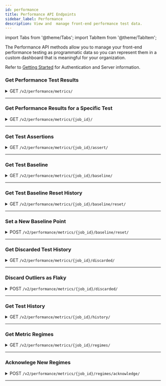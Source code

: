 ```yaml
---
id: performance
title: Performance API Endpoints
sidebar_label: Performance
description: View and  manage front-end performance test data.
---
```


import Tabs from '@theme/Tabs';
import TabItem from '@theme/TabItem';

The Performance API methods allow you to manage your front-end performance testing as programmatic data so you can represent them in a custom dashboard that is meaningful for your organization.

Refer to [Getting Started](/dev/api) for Authentication and Server information.

### Get Performance Test Results

<details><summary><span className="api get">GET</span> <code>/v2/performance/metrics/</code></summary>
<p/>

Retrieves the results of performance tests run by the requesting account and returns the metric values for those tests.

#### Parameters

<table id="table-api">
  <tbody>
    <tr>
     <td><code>page_url</code></td>
     <td><p><small>| QUERY | OPTIONAL | STRING |</small></p><p>Filter results to return only tests run on a specific URL.</p></td>
    </tr>
  </tbody>
  <tbody>
    <tr>
     <td><code>metric_names</code></td>
     <td><p><small>| QUERY | OPTIONAL | ARRAY of STRINGS |</small></p><p>Provide a list of specific metric values to return. If omitted, the result includes all metrics. See <a href="/performance/one-page#metric-values">Performance Metric Values</a> for a list of supported metrics.</p></td>
    </tr>
  </tbody>
  <tbody>
    <tr>
     <td><code>start_date</code></td>
     <td><p><small>| QUERY | OPTIONAL | DATE_TIME STRING |</small></p><p>Filter results based on tests run on or after this date.</p></td>
    </tr>
  </tbody>
  <tbody>
    <tr>
     <td><code>end_date</code></td>
     <td><p><small>| BODY | OPTIONAL | DATE-TIME STRING |</small></p><p>Filter results based on tests run on or before this date.</p></td>
    </tr>
  </tbody>
</table>

<Tabs
groupId="dc-url"
defaultValue="us"
values={[
{label: 'United States', value: 'us'},
{label: 'Europe', value: 'eu'},
]}>

<TabItem value="us">

```jsx title="Sample Request"
curl --location --request GET 'https://api.us-west-1.saucelabs.com/v2/performance/metrics/?metric_names=speedIndex' | json_pp
```

</TabItem>
<TabItem value="eu">

```jsx title="Sample Request"
curl --location --request GET 'https://api.eu-central-1.saucelabs.com/v2/performance/metrics/?metric_names=speedIndex' | json_pp
```

</TabItem>
</Tabs>

#### Responses

<table id="table-api">
<tbody>
  <tr>
    <td><code>200</code></td>
    <td colSpan='2'>Success.</td>
  </tr>
</tbody>
<tbody>
  <tr>
    <td><code>404</code></td>
    <td colSpan='2'>Not found.</td>
  </tr>
</tbody>
</table>

```jsx title="Sample Response"
{
    "items": [
        {
            "job_id": "0308500535c24468a977b250da266b18",
            "job_owner": "jim.smith",
            "job_name_hash": "05833b66a7c1ac61342cdcedca58b07e28298d23",
            "metric_data": {
                "speedIndex": 5645
            },
            "page_url": "https://saucelabs.com/",
            "order_index": 0,
            "job_creation_time": "2021-04-15T01:24:11Z",
            "load_id": "2ad6fbe41070fe02b9cc2fc0271ec65d736acd88",
            "loader_id": "DAC987D7B5A17D680DD6EB966B13AA56",
            "error": null
        },
        {
            "job_id": "b6bee25245724ddca6b852a7ec49f155",
            "job_owner": "jim.smith",
            "job_name_hash": "05833b66a7c1ac61342cdcedca58b07e28298d23",
            "metric_data": {
                "speedIndex": 5668
            },
            "page_url": "https://saucelabs.com/",
            "order_index": 0,
            "job_creation_time": "2021-04-15T01:23:27Z",
            "load_id": "85b9dd1c20dc7347a598566bcbca171cf9f525d3",
            "loader_id": "4F399131AA5741C0345752C066BDA29C",
            "error": null
        }
    ],
    "links": {
        "next": null,
        "previous": null
    }
}
```

</details>

---

### Get Performance Results for a Specific Test

<details><summary><span className="api get">GET</span> <code>/v2/performance/metrics/&#123;job_id&#125;/</code></summary>
<p/>

Retrieves the results of a specific performance test run by the requesting account.

#### Parameters

<table id="table-api">
  <tbody>
    <tr>
     <td><code>job_id</code></td>
     <td><p><small>| PATH | REQUIRED | STRING |</small></p><p>The unique identifier of the requested test results.</p></td>
    </tr>
  </tbody>
  <tbody>
    <tr>
     <td><code>full</code></td>
     <td><p><small>| QUERY | OPTIONAL | BOOLEAN |</small></p><p>Set to <code>false</code> to return only basic job data, excluding metric values. Defaults to <code>true</code>.</p></td>
    </tr>
  </tbody>
</table>

<Tabs
groupId="dc-url"
defaultValue="us"
values={[
{label: 'United States', value: 'us'},
{label: 'Europe', value: 'eu'},
]}>

<TabItem value="us">

```jsx title="Sample Request"
curl --location --request GET 'https://api.us-west-1.saucelabs.com/v2/performance/metrics/f62eaf7d63c9449eb0424cf7678bf6a9/' | json_pp
```

</TabItem>
<TabItem value="eu">

```jsx title="Sample Request"
curl --location --request GET 'https://api.eu-central-1.saucelabs.com/v2/performance/metrics/f62eaf7d63c9449eb0424cf7678bf6a9/' | json_pp
```

</TabItem>
</Tabs>

#### Responses

<table id="table-api">
<tbody>
  <tr>
    <td><code>200</code></td>
    <td colSpan='2'>Success.</td>
  </tr>
</tbody>
<tbody>
  <tr>
    <td><code>404</code></td>
    <td colSpan='2'>Not found.</td>
  </tr>
</tbody>
</table>

```jsx title="Sample Response"
{
    "items": [
        {
            "job_id": "f62eaf7d63c9449eb0424cf7678bf6a9",
            "job_owner": "jim.smith",
            "job_name_hash": "05833b66a7c1ac61342cdcedca58b07e28298d23",
            "metric_data": {
                "rtt": 0,
                "load": 15802,
                "score": 0.5,
                "maxRtt": 78,
                "numFonts": 6,
                "numTasks": 443,
                "xhr_size": 930,
                "font_size": 103884,
                "xhr_count": 4,
                "firstPaint": 5098,
                "font_count": 6,
                "image_size": 309548,
                "numScripts": 18,
                "other_size": 2184,
                "speedIndex": 5279,
                "throughput": 1424892.2246980143,
                "image_count": 31,
                "numRequests": 66,
                "other_count": 1,
                "script_size": 1099203,
                "firstCPUIdle": 9657,
                "requestsSize": 2041741,
                "script_count": 18,
                "document_size": 126423,
                "requestsCount": 66,
                "totalTaskTime": 2098,
                "document_count": 2,
                "numStylesheets": 4,
                "stylesheet_size": 399569,
                "timeToFirstByte": 577,
                "totalByteWeight": 1520499,
                "domContentLoaded": 9501,
                "firstInteractive": 9657,
                "lastVisualChange": 6867,
                "maxServerLatency": 769,
                "numTasksOver10ms": 27,
                "numTasksOver25ms": 15,
                "numTasksOver50ms": 9,
                "stylesheet_count": 4,
                "firstVisualChange": 5101,
                "numTasksOver100ms": 4,
                "numTasksOver500ms": 0,
                "totalBlockingTime": 316,
                "serverResponseTime": 577,
                "firstContentfulPaint": 5098,
                "firstMeaningfulPaint": 5098,
                "cumulativeLayoutShift": 0,
                "estimatedInputLatency": 46,
                "largestContentfulPaint": 5098,
                "mainDocumentTransferSize": 18951
            },
            "page_url": "https://saucelabs.com/",
            "order_index": 0,
            "job_creation_time": "2021-04-15T01:23:25Z",
            "load_id": "e96abdb4f49bd6f116f7e004f7d6d20ac69287c8",
            "loader_id": "58977153A6246AEDCF40874D39299AA1",
            "error": null,
            "links": {...}
        }
    ]
}
```

</details>

---

### Get Test Assertions

<details><summary><span className="api get">GET</span> <code>/v2/performance/metrics/&#123;job_id&#125;/assert/</code></summary>
<p/>

Returns information about any outliers values in the test for the specified metrics.

#### Parameters

<table id="table-api">
  <tbody>
    <tr>
     <td><code>job_id</code></td>
     <td><p><small>| PATH | REQUIRED | STRING |</small></p><p>The unique identifier of the relevant test.</p></td>
    </tr>
  </tbody>
  <tbody>
    <tr>
     <td><code>metric_names</code></td>
     <td><p><small>| QUERY | REQUIRED | ARRAY of STRINGS |</small></p><p>Provide a list of specific metric values to return. See <a href="/performance/one-page#metric-values">Performance Metric Values</a> for a list of supported metrics.</p></td>
    </tr>
  </tbody>
  <tbody>
    <tr>
     <td><code>order_index</code></td>
     <td><p><small>| QUERY | REQUIRED | INTEGER |</small></p><p>Return results beginning with this record number.</p></td>
    </tr>
  </tbody>
</table>

<Tabs
groupId="dc-url"
defaultValue="us"
values={[
{label: 'United States', value: 'us'},
{label: 'Europe', value: 'eu'},
]}>

<TabItem value="us">

```jsx title="Sample Request"
curl --location --request GET 'https://api.us-west-1.saucelabs.com/v2/performance/metrics/0308500535c24468a977b250da266b18/assert/?metric_names=speedIndex&order_index=1' | json_pp
```

</TabItem>
<TabItem value="eu">

```jsx title="Sample Request"
curl --location --request GET 'https://api.eu-central-1.saucelabs.com/v2/performance/metrics/0308500535c24468a977b250da266b18/assert/?metric_names=speedIndex&order_index=1' | json_pp
```

</TabItem>
</Tabs>

#### Responses

<table id="table-api">
<tbody>
  <tr>
    <td><code>200</code></td>
    <td colSpan='2'>Success.</td>
  </tr>
</tbody>
<tbody>
  <tr>
    <td><code>400</code></td>
    <td colSpan='2'>Bad Request.<p/>May contain a specific error message, such as "at least one metric_names parameter is required."</td>
  </tr>
</tbody>
<tbody>
  <tr>
    <td><code>404</code></td>
    <td colSpan='2'>Job not found.</td>
  </tr>
</tbody>
</table>

```jsx title="Sample Response"
{
    "speedIndex": {
        "baseline": 5399.909090909091,
        "lower_boundary": 4867.525754835426,
        "upper_boundary": 5932.292426982756,
        "real_value": 5645,
        "job_id": "0308500535c24468a977b250da266b18",
        "datetime": "2021-04-15T01:24:11Z",
        "order_index": 0,
        "outlier": {
            "status": false,
            "reason": null
        }
    }
}
```

</details>

---

### Get Test Baseline

<details><summary><span className="api get">GET</span> <code>/v2/performance/metrics/&#123;job_id&#125;/baseline/</code></summary>
<p/>

Returns acceptable upper and lower border values for specified metrics as determined by the baseline used for the test.

#### Parameters

<table id="table-api">
  <tbody>
    <tr>
     <td><code>job_id</code></td>
     <td><p><small>| PATH | REQUIRED | STRING |</small></p><p>The unique identifier of the relevant test.</p></td>
    </tr>
  </tbody>
  <tbody>
    <tr>
     <td><code>metric_names</code></td>
     <td><p><small>| QUERY | REQUIRED | ARRAY of STRINGS |</small></p><p>Provide a list of specific metric values to return. If omitted, the result includes all metrics. See <a href="/performance/one-page#metric-values">Performance Metric Values</a> for a list of supported metrics.</p></td>
    </tr>
  </tbody>
  <tbody>
    <tr>
     <td><code>order_index</code></td>
     <td><p><small>| QUERY | REQUIRED | INTEGER |</small></p><p>Return results beginning with this record number.</p></td>
    </tr>
  </tbody>
  <tbody>
    <tr>
     <td><code>regime_start</code></td>
     <td><p><small>| QUERY | OPTIONAL | INTEGER |</small></p><p>Filter results to those occurring on or after this regime.</p></td>
    </tr>
  </tbody>
  <tbody>
    <tr>
     <td><code>regime_end</code></td>
     <td><p><small>| QUERY | OPTIONAL | INTEGER |</small></p><p>Filter results to those occurring on or before this regime.</p></td>
    </tr>
  </tbody>
</table>

<Tabs
groupId="dc-url"
defaultValue="us"
values={[
{label: 'United States', value: 'us'},
{label: 'Europe', value: 'eu'},
]}>

<TabItem value="us">

```jsx title="Sample Request"
curl --location --request GET 'https://api.us-west-1.saucelabs.com/v2/performance/metrics/0308500535c24468a977b250da266b18/baseline/?metric_names=speedIndex&order_index=0' | json_pp
```

</TabItem>
<TabItem value="eu">

```jsx title="Sample Request"
curl --location --request GET 'https://api.eu-central-1.saucelabs.com/v2/performance/metrics/0308500535c24468a977b250da266b18/baseline/?metric_names=speedIndex&order_index=0' | json_pp
```

</TabItem>
</Tabs>

#### Responses

<table id="table-api">
<tbody>
  <tr>
    <td><code>200</code></td>
    <td colSpan='2'>Success.</td>
  </tr>
</tbody>
<tbody>
  <tr>
    <td><code>400</code></td>
    <td colSpan='2'>Bad Request.<p/>May contain a specific error message, such as "at least one metric_names parameter is required."</td>
  </tr>
</tbody>
<tbody>
  <tr>
    <td><code>404</code></td>
    <td colSpan='2'>Job not found.</td>
  </tr>
</tbody>
</table>

```jsx title="Sample Response"
{
    "speedIndex": {
        "upper_boundary": 5932.292426982756,
        "lower_boundary": 4867.525754835426,
        "baseline": 5399.909090909091,
        "values": [
            {
                "real_value": 5242,
                "datetime": "2021-04-15T01:23:25Z",
                "job_id": "4a8634a5332b48ca89984d34866cadf6"
            },
            {
                "real_value": 5482,
                "datetime": "2021-04-15T01:23:25Z",
                "job_id": "49584bc7aaa04643ab8718b66ab90d35"
            },
            {
                "real_value": 5645,
                "datetime": "2021-04-15T01:24:11Z",
                "job_id": "0308500535c24468a977b250da266b18"
            }
        ]
    }
}
```

</details>

---

### Get Test Baseline Reset History

<details><summary><span className="api get">GET</span> <code>/v2/performance/metrics/&#123;job_id&#125;/baseline/reset/</code></summary>
<p/>

Indicates whether the baseline has been reset for the specified job (`true`) or not (`false`).

#### Parameters

<table id="table-api">
  <tbody>
    <tr>
     <td><code>job_id</code></td>
     <td><p><small>| PATH | REQUIRED | STRING |</small></p><p>The unique identifier of the relevant test.</p></td>
    </tr>
  </tbody>
</table>

<Tabs
groupId="dc-url"
defaultValue="us"
values={[
{label: 'United States', value: 'us'},
{label: 'Europe', value: 'eu'},
]}>

<TabItem value="us">

```jsx title="Sample Request"
curl --location --request GET 'https://api.us-west-1.saucelabs.com/v2/performance/metrics/0308500535c24468a977b250da266b18/baseline/reset/' | json_pp
```

</TabItem>
<TabItem value="eu">

```jsx title="Sample Request"
curl --location --request GET 'https://api.eu-central-1.saucelabs.com/v2/performance/metrics/0308500535c24468a977b250da266b18/baseline/reset' | json_pp
```

</TabItem>
</Tabs>

#### Responses

<table id="table-api">
<tbody>
  <tr>
    <td><code>200</code></td>
    <td colSpan='2'>Success.</td>
  </tr>
</tbody>
<tbody>
  <tr>
    <td><code>404</code></td>
    <td colSpan='2'>Not found.</td>
  </tr>
</tbody>
</table>

```jsx title="Sample Response"
{
    "result": false
}
```

</details>

---

### Set a New Baseline Point

<details><summary><span className="api post">POST</span> <code>/v2/performance/metrics/&#123;job_id&#125;/baseline/reset/</code></summary>
<p/>

Resets the point from which the baseline for the specified job is calculated. Any tests prior to the reset point are ignored.

#### Parameters

<table id="table-api">
  <tbody>
    <tr>
     <td><code>job_id</code></td>
     <td><p><small>| PATH | REQUIRED | STRING |</small></p><p>The unique identifier of the relevant test.</p></td>
    </tr>
  </tbody>
</table>

<Tabs
groupId="dc-url"
defaultValue="us"
values={[
{label: 'United States', value: 'us'},
{label: 'Europe', value: 'eu'},
]}>

<TabItem value="us">

```jsx title="Sample Request"
curl --location --request POST 'https://api.us-west-1.saucelabs.com/v2/performance/metrics/0308500535c24468a977b250da266b18/baseline/reset/' | json_pp
```

</TabItem>
<TabItem value="eu">

```jsx title="Sample Request"
curl --location --request POST 'https://api.eu-central-1.saucelabs.com/v2/performance/metrics/0308500535c24468a977b250da266b18/baseline/reset' | json_pp
```

</TabItem>
</Tabs>

#### Responses

<table id="table-api">
<tbody>
  <tr>
    <td><code>201</code></td>
    <td colSpan='2'>Success.</td>
  </tr>
</tbody>
<tbody>
  <tr>
    <td><code>404</code></td>
    <td colSpan='2'>Not found.</td>
  </tr>
</tbody>
</table>

:::note
A successful response returns no payload.
:::

</details>

---

### Get Discarded Test History

<details><summary><span className="api get">GET</span> <code>/v2/performance/metrics/&#123;job_id&#125;/discarded/</code></summary>
<p/>

Returns a list of tests that have been discarded from the baseline calculation as outliers.

#### Parameters

<table id="table-api">
  <tbody>
    <tr>
     <td><code>job_id</code></td>
     <td><p><small>| PATH | REQUIRED | STRING |</small></p><p>The unique identifier of the relevant test.</p></td>
    </tr>
  </tbody>
  <tbody>
    <tr>
     <td><code>order_index</code></td>
     <td><p><small>| QUERY | REQUIRED | INTEGER |</small></p><p>Return results beginning with this record number.</p></td>
    </tr>
  </tbody>
</table>

<Tabs
groupId="dc-url"
defaultValue="us"
values={[
{label: 'United States', value: 'us'},
{label: 'Europe', value: 'eu'},
]}>

<TabItem value="us">

```jsx title="Sample Request"
curl --location --request GET 'https://api.us-west-1.saucelabs.com/v2/performance/metrics/0308500535c24468a977b250da266b18/discarded/?order_index=0' | json_pp
```

</TabItem>
<TabItem value="eu">

```jsx title="Sample Request"
curl --location --request GET 'https://api.eu-central-1.saucelabs.com/v2/performance/metrics/0308500535c24468a977b250da266b18/discarded/?order_index=0' | json_pp
```

</TabItem>
</Tabs>

#### Responses

<table id="table-api">
<tbody>
  <tr>
    <td><code>200</code></td>
    <td colSpan='2'>Success.</td>
  </tr>
</tbody>
<tbody>
  <tr>
    <td><code>400</code></td>
    <td colSpan='2'>Bad Request.<p/>May contain a specific error message, such as "order_index is a required parameter."</td>
  </tr>
</tbody>
<tbody>
  <tr>
    <td><code>404</code></td>
    <td colSpan='2'>Job not found.</td>
  </tr>
</tbody>
</table>

```jsx title="Sample Response"
{
  "job_ids": []
}
```

</details>

---

### Discard Outliers as Flaky

<details><summary><span className="api post">POST</span> <code>/v2/performance/metrics/&#123;job_id&#125;/discarded/</code></summary>
<p/>

Discards outlier results for a job to exclude them from future baseline calculations.

#### Parameters

<table id="table-api">
  <tbody>
    <tr>
     <td><code>job_id</code></td>
     <td><p><small>| PATH | REQUIRED | STRING |</small></p><p>Identifies the test for which outliers will be discarded.</p></td>
    </tr>
  </tbody>
  <tbody>
    <tr>
     <td><code>order_index</code></td>
     <td><p><small>| QUERY | REQUIRED | INTEGER |</small></p><p>Discard outlier tests beginning with this record number.</p></td>
    </tr>
  </tbody>
</table>

<Tabs
groupId="dc-url"
defaultValue="us"
values={[
{label: 'United States', value: 'us'},
{label: 'Europe', value: 'eu'},
]}>

<TabItem value="us">

```jsx title="Sample Request"
curl --location --request POST 'https://api.us-west-1.saucelabs.com/v2/performance/metrics/0308500535c24468a977b250da266b18/discarded/?order_index=0' | json_pp
```

</TabItem>
<TabItem value="eu">

```jsx title="Sample Request"
curl --location --request POST 'https://api.eu-central-1.saucelabs.com/v2/performance/metrics/0308500535c24468a977b250da266b18/discarded/?order_index=0' | json_pp
```

</TabItem>
</Tabs>

#### Responses

<table id="table-api">
<tbody>
  <tr>
    <td><code>201</code></td>
    <td colSpan='2'>Success.</td>
  </tr>
</tbody>
<tbody>
  <tr>
    <td><code>400</code></td>
    <td colSpan='2'>Bad Request.<p/>May contain a specific error message, such as "order_index is a required parameter."</td>
  </tr>
</tbody>
<tbody>
  <tr>
    <td><code>404</code></td>
    <td colSpan='2'>Job not found.</td>
  </tr>
</tbody>
</table>

:::note
A successful response returns no payload.
:::

</details>

---

### Get Test History

<details><summary><span className="api get">GET</span> <code>/v2/performance/metrics/&#123;job_id&#125;/history/</code></summary>
<p/>

Returns the test history of the specified job.

#### Parameters

<table id="table-api">
  <tbody>
    <tr>
     <td><code>job_id</code></td>
     <td><p><small>| PATH | REQUIRED | STRING |</small></p><p>Identifies the test for which outliers will be discarded.</p></td>
    </tr>
  </tbody>
  <tbody>
    <tr>
     <td><code>order_index</code></td>
     <td><p><small>| QUERY | REQUIRED | INTEGER |</small></p><p>Discard outlier tests beginning with this record number.</p></td>
    </tr>
  </tbody>
  <tbody>
    <tr>
     <td><code>limit</code></td>
     <td><p><small>| QUERY | OPTIONAL | INTEGER |</small></p><p>The maximum number of results to return.</p></td>
    </tr>
  </tbody>
</table>

<Tabs
groupId="dc-url"
defaultValue="us"
values={[
{label: 'United States', value: 'us'},
{label: 'Europe', value: 'eu'},
]}>

<TabItem value="us">

```jsx title="Sample Request"
curl --location --request POST 'https://api.us-west-1.saucelabs.com/v2/performance/metrics/0308500535c24468a977b250da266b18/history/?order_index=0' | json_pp
```

</TabItem>
<TabItem value="eu">

```jsx title="Sample Request"
curl --location --request POST 'https://api.eu-central-1.saucelabs.com/v2/performance/metrics/0308500535c24468a977b250da266b18/discarded/?order_index=0' | json_pp
```

</TabItem>
</Tabs>

#### Responses

<table id="table-api">
<tbody>
  <tr>
    <td><code>200</code></td>
    <td colSpan='2'>Success.</td>
  </tr>
</tbody>
<tbody>
  <tr>
    <td><code>400</code></td>
    <td colSpan='2'>Bad Request.<p/>May contain a specific error message, such as "order_index is a required parameter."</td>
  </tr>
</tbody>
<tbody>
  <tr>
    <td><code>404</code></td>
    <td colSpan='2'>Job not found.</td>
  </tr>
</tbody>
</table>

```jsx title="Sample Response"
{
    "items": [
        {
            "job_id": "b6bee25245724ddca6b852a7ec49f155",
            "job_owner": "jim.smith",
            "job_name_hash": "05833b66a7c1ac61342cdcedca58b07e28298d23",
            "metric_data": {
                "rtt": 1,
                "load": 13662,
                "score": 0.5,
                "maxRtt": 75,
                "numFonts": 6,
                "numTasks": 391,
                "xhr_size": 932,
                "font_size": 103884,
                "xhr_count": 4,
                "firstPaint": 5455,
                "font_count": 6,
                "image_size": 309548,
                "numScripts": 18,
                "other_size": 2184,
                "speedIndex": 5668,
                "throughput": 1443800.0594353613,
                "image_count": 31,
                "numRequests": 66,
                "other_count": 1,
                "script_size": 1099203,
                "firstCPUIdle": 9565,
                "requestsSize": 2041743,
                "script_count": 18,
                "document_size": 126423,
                "requestsCount": 66,
                "totalTaskTime": 2038,
                "document_count": 2,
                "numStylesheets": 4,
                "stylesheet_size": 399569,
                "timeToFirstByte": 586,
                "totalByteWeight": 1519988,
                "domContentLoaded": 9550,
                "firstInteractive": 9565,
                "lastVisualChange": 7375,
                "maxServerLatency": 818,
                "numTasksOver10ms": 31,
                "numTasksOver25ms": 14,
                "numTasksOver50ms": 4,
                "stylesheet_count": 4,
                "firstVisualChange": 5453,
                "numTasksOver100ms": 4,
                "numTasksOver500ms": 0,
                "totalBlockingTime": 220,
                "serverResponseTime": 586,
                "firstContentfulPaint": 5455,
                "firstMeaningfulPaint": 5455,
                "cumulativeLayoutShift": 0,
                "estimatedInputLatency": 29,
                "largestContentfulPaint": 5455,
                "mainDocumentTransferSize": 18950
            },
            "page_url": "https://saucelabs.com/",
            "order_index": 0,
            "job_creation_time": "2021-04-15T01:23:27Z",
            "load_id": "85b9dd1c20dc7347a598566bcbca171cf9f525d3",
            "loader_id": "4F399131AA5741C0345752C066BDA29C",
            "error": null
        },
        {
            "job_id": "a2ae2d14dc064bcbb8fda830205054e5",
            "job_owner": "jim.smith",
            "job_name_hash": "05833b66a7c1ac61342cdcedca58b07e28298d23",
            "metric_data": {...},
            "page_url": "https://saucelabs.com/",
            "order_index": 0,
            "job_creation_time": "2021-04-15T01:23:25Z",
            "load_id": "f2dc8ce42ae21239663a026fae86bec19d20023f",
            "loader_id": "E5B13DE6FE878E6E4D3A617B76A68CE0",
            "error": null
        }
    ]
}
```

</details>

---

### Get Metric Regimes

<details><summary><span className="api get">GET</span> <code>/v2/performance/metrics/&#123;job_id&#125;/regimes/</code></summary>
<p/>

Returns the starting and ending job counts in the current regime (a set of consecutive tests where the results are unchanged) for each specified metric.

#### Parameters

<table id="table-api">
  <tbody>
    <tr>
     <td><code>job_id</code></td>
     <td><p><small>| PATH | REQUIRED | STRING |</small></p><p>The unique identifier of the relevant test.</p></td>
    </tr>
  </tbody>
  <tbody>
    <tr>
     <td><code>metric_names</code></td>
     <td><p><small>| QUERY | REQUIRED | ARRAY of STRINGS |</small></p><p>A list of specific metrics values for which you want regime info. See <a href="/performance/one-page#metric-values">Performance Metric Values</a> for a list of supported metrics.</p></td>
    </tr>
  </tbody>
  <tbody>
    <tr>
     <td><code>order_index</code></td>
     <td><p><small>| QUERY | REQUIRED | INTEGER |</small></p><p>Limit results to those beginning with this record number.</p></td>
    </tr>
  </tbody>
  <tbody>
    <tr>
     <td><code>include_baseline</code></td>
     <td><p><small>| QUERY | OPTIONAL | BOOLEAN |</small></p><p>Specifies whether the regime should include baseline values. Default value is <code>false</code>.</p></td>
    </tr>
  </tbody>
</table>

<Tabs
groupId="dc-url"
defaultValue="us"
values={[
{label: 'United States', value: 'us'},
{label: 'Europe', value: 'eu'},
]}>

<TabItem value="us">

```jsx title="Sample Request"
curl --location --request GET 'https://api.us-west-1.saucelabs.com/v2/performance/metrics/b6bee25245724ddca6b852a7ec49f155/regimes/?order_index=0&metric_names=speedIndex,domContentLoaded,lastVisualChange' | json_pp
```

</TabItem>
<TabItem value="eu">

```jsx title="Sample Request"
curl --location --request GET 'https://api.eu-central-1.saucelabs.com/v2/performance/metrics/b6bee25245724ddca6b852a7ec49f155/regimes/?order_index=0&metric_names=speedIndex,domContentLoaded,lastVisualChange' | json_pp
```

</TabItem>
</Tabs>

#### Responses

<table id="table-api">
<tbody>
  <tr>
    <td><code>200</code></td>
    <td colSpan='2'>Success.</td>
  </tr>
</tbody>
<tbody>
  <tr>
    <td><code>400</code></td>
    <td colSpan='2'>Bad Request.<p/>May contain a specific error message, such as "at least one metric_names parameter is required."</td>
  </tr>
</tbody>
<tbody>
  <tr>
    <td><code>404</code></td>
    <td colSpan='2'>Job not found.</td>
  </tr>
</tbody>
</table>

```jsx title="Sample Response"
{
    "speedIndex": [
        {
            "regime_start": 0,
            "regime_end": 0,
            "baseline_url": "/v2/performance/metrics/b6bee25245724ddca6b852a7ec49f155/baseline/?metric_names=speedIndex&order_index=0",
            "active": true
        }
    ],
    "domContentLoaded": [
        {
            "regime_start": 0,
            "regime_end": 0,
            "baseline_url": "/v2/performance/metrics/b6bee25245724ddca6b852a7ec49f155/baseline/?metric_names=domContentLoaded&order_index=0",
            "active": true
        }
    ],
    "lastVisualChange": [
        {
            "regime_start": 0,
            "regime_end": 0,
            "baseline_url": "/v2/performance/metrics/b6bee25245724ddca6b852a7ec49f155/baseline/?metric_names=lastVisualChange&order_index=0",
            "active": true
        }
    ]
}
```

</details>

---

### Acknowlege New Regimes

<details><summary><span className="api post">POST</span> <code>/v2/performance/metrics/&#123;job_id&#125;/regimes/acknowledge/</code></summary>
<p/>

Confirm values in a new regime (point at which a consecutive number of jobs with an unchanged result posts a different result) are acceptable.

#### Parameters

<table id="table-api">
  <tbody>
    <tr>
     <td><code>job_id</code></td>
     <td><p><small>| PATH | REQUIRED | STRING |</small></p><p>The unique identifier of the relevant test.</p></td>
    </tr>
  </tbody>
  <tbody>
    <tr>
     <td><code>order_index</code></td>
     <td><p><small>| QUERY | REQUIRED | INTEGER |</small></p><p>Limit results to those beginning with this record number.</p></td>
    </tr>
  </tbody>
</table>

<Tabs
groupId="dc-url"
defaultValue="us"
values={[
{label: 'United States', value: 'us'},
{label: 'Europe', value: 'eu'},
]}>

<TabItem value="us">

```jsx title="Sample Request"
curl --location --request POST 'https://api.us-west-1.saucelabs.com/v2/performance/metrics/b6bee25245724ddca6b852a7ec49f155/regimes/acknowledge/?order_index=0' | json_pp
```

</TabItem>
<TabItem value="eu">

```jsx title="Sample Request"
curl --location --request POST 'https://api.eu-central-1.saucelabs.com/v2/performance/metrics/b6bee25245724ddca6b852a7ec49f155/regimes/acknowledge/?order_index=0' | json_pp
```

</TabItem>
</Tabs>

#### Responses

<table id="table-api">
<tbody>
  <tr>
    <td><code>201</code></td>
    <td colSpan='2'>Success.</td>
  </tr>
</tbody>
<tbody>
  <tr>
    <td><code>400</code></td>
    <td colSpan='2'>Bad Request.<p/>May contain a specific error message, such as "at least one metric_names parameter is required."</td>
  </tr>
</tbody>
<tbody>
  <tr>
    <td><code>404</code></td>
    <td colSpan='2'>Job not found.</td>
  </tr>
</tbody>
</table>

:::note
A successful response returns no payload.
:::

</details>

---
